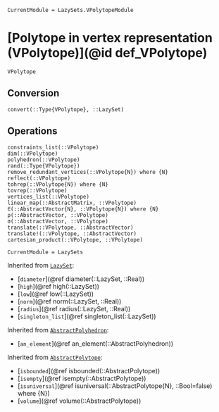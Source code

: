 ```@meta
CurrentModule = LazySets.VPolytopeModule
```

# [Polytope in vertex representation (VPolytope)](@id def_VPolytope)

```@docs
VPolytope
```

## Conversion

```@docs
convert(::Type{VPolytope}, ::LazySet)
```

## Operations

```@docs
constraints_list(::VPolytope)
dim(::VPolytope)
polyhedron(::VPolytope)
rand(::Type{VPolytope})
remove_redundant_vertices(::VPolytope{N}) where {N}
reflect(::VPolytope)
tohrep(::VPolytope{N}) where {N}
tovrep(::VPolytope)
vertices_list(::VPolytope)
linear_map(::AbstractMatrix, ::VPolytope)
∈(::AbstractVector{N}, ::VPolytope{N}) where {N}
ρ(::AbstractVector, ::VPolytope)
σ(::AbstractVector, ::VPolytope)
translate(::VPolytope, ::AbstractVector)
translate!(::VPolytope, ::AbstractVector)
cartesian_product(::VPolytope, ::VPolytope)
```

```@meta
CurrentModule = LazySets
```

Inherited from [`LazySet`](@ref):
* [`diameter`](@ref diameter(::LazySet, ::Real))
* [`high`](@ref high(::LazySet))
* [`low`](@ref low(::LazySet))
* [`norm`](@ref norm(::LazySet, ::Real))
* [`radius`](@ref radius(::LazySet, ::Real))
* [`singleton_list`](@ref singleton_list(::LazySet))

Inherited from [`AbstractPolyhedron`](@ref):
* [`an_element`](@ref an_element(::AbstractPolyhedron))

Inherited from [`AbstractPolytope`](@ref):
* [`isbounded`](@ref isbounded(::AbstractPolytope))
* [`isempty`](@ref isempty(::AbstractPolytope))
* [`isuniversal`](@ref isuniversal(::AbstractPolytope{N}, ::Bool=false) where {N})
* [`volume`](@ref volume(::AbstractPolytope))

